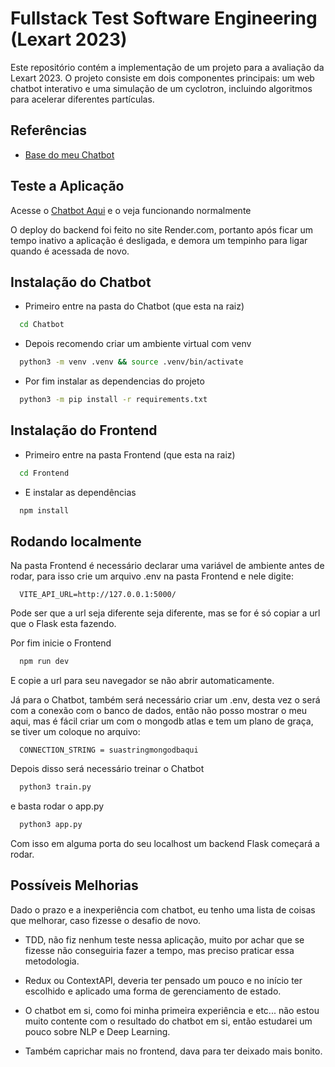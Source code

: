 
# Fullstack Test Software Engineering (Lexart 2023)

Este repositório contém a implementação de um projeto para a avaliação da Lexart 2023. O projeto consiste em dois componentes principais: um web chatbot interativo e uma simulação de um cyclotron, incluindo algoritmos para acelerar diferentes partículas.
## Referências

 - [Base do meu Chatbot](https://youtu.be/a37BL0stIuM?si=6JeirlLovFqDU4dT)


## Teste a Aplicação

Acesse o [Chatbot Aqui](https://lexart-fullstack-test-software-engineering-frontend-mendri.vercel.app/) e o veja funcionando normalmente

O deploy do backend foi feito no site Render.com, portanto após ficar um tempo inativo a aplicação é desligada, e demora um tempinho para ligar quando é acessada de novo.
## Instalação do Chatbot

- Primeiro entre na pasta do Chatbot (que esta na raiz)

```bash
  cd Chatbot
```

- Depois recomendo criar um ambiente virtual com venv

```bash
  python3 -m venv .venv && source .venv/bin/activate
```

- Por fim instalar as dependencias do projeto

```bash
  python3 -m pip install -r requirements.txt
```
    

## Instalação do Frontend

- Primeiro entre na pasta Frontend (que esta na raiz)

```bash
  cd Frontend
```

- E instalar as dependências

```bash
  npm install
```
## Rodando localmente

Na pasta Frontend é necessário declarar uma variável de ambiente antes de rodar, para isso crie um arquivo .env na pasta Frontend e nele digite:

```
  VITE_API_URL=http://127.0.0.1:5000/
```

Pode ser que a url seja diferente seja diferente, mas se for é só copiar a url que o Flask esta fazendo.

Por fim inicie o Frontend

```bash
  npm run dev
```

E copie a url para seu navegador se não abrir automaticamente.

Já para o Chatbot, também será necessário criar um .env, desta vez o será com a conexão com o banco de dados, então não posso mostrar o meu aqui, mas é fácil criar um com o mongodb atlas e tem um plano de graça, se tiver um coloque no arquivo:

```
  CONNECTION_STRING = suastringmongodbaqui
```

Depois disso será necessário treinar o Chatbot

```bash
  python3 train.py
```

e basta rodar o app.py

```bash
  python3 app.py
```

Com isso em alguma porta do seu localhost um backend Flask começará a rodar.

## Possíveis Melhorias


Dado o prazo e a inexperiência com chatbot, eu tenho uma lista de coisas que melhorar, caso fizesse o desafio de novo.


- TDD, não fiz nenhum teste nessa aplicação, muito por achar que se fizesse não conseguiria fazer a tempo, mas preciso praticar essa metodologia.


- Redux ou ContextAPI, deveria ter pensado um pouco e no início ter escolhido e aplicado uma forma de gerenciamento de estado.


- O chatbot em si, como foi minha primeira experiência e etc... não estou muito contente com o resultado do chatbot em si, então estudarei um pouco sobre NLP e Deep Learning.


- Também caprichar mais no frontend, dava para ter deixado mais bonito.
